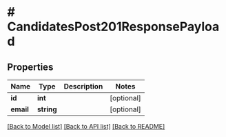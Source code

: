 # # CandidatesPost201ResponsePayload

## Properties

Name | Type | Description | Notes
------------ | ------------- | ------------- | -------------
**id** | **int** |  | [optional]
**email** | **string** |  | [optional]

[[Back to Model list]](../../README.md#models) [[Back to API list]](../../README.md#endpoints) [[Back to README]](../../README.md)
